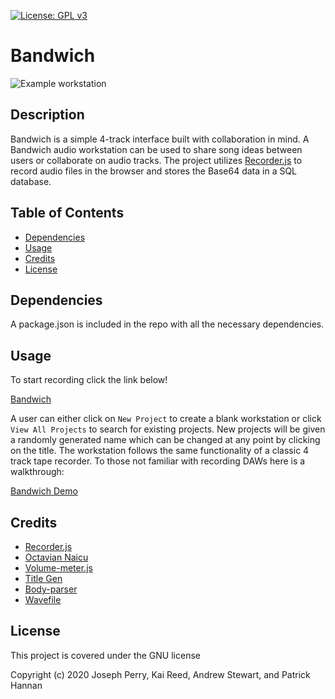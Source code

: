 [![License: GPL v3](https://img.shields.io/badge/License-GPLv3-blue.svg)](https://www.gnu.org/licenses/gpl-3.0)

# Bandwich

![Example workstation](./public/img/bandwich-cover.png)

## Description 

Bandwich is a simple 4-track interface built with collaboration in mind. A Bandwich audio workstation can be used to share song ideas between users or collaborate on audio tracks. The project utilizes [Recorder.js](https://github.com/mattdiamond/Recorderjs) to record audio files in the browser and stores the Base64 data in a SQL database.

## Table of Contents

* [Dependencies](#Dependencies)
* [Usage](#usage)
* [Credits](#credits)
* [License](#license)


## Dependencies
A package.json is included in the repo with all the necessary dependencies. 


## Usage 
To start recording click the link below!

[Bandwich](https://bandwich-app.herokuapp.com/)

A user can either click on `New Project` to create a blank workstation or click `View All Projects` to search for existing projects. New projects will be given a randomly generated name which can be changed at any point by clicking on the title. 
The workstation follows the same functionality of a classic 4 track tape recorder. To those not familiar with recording DAWs here is a walkthrough: 

[Bandwich Demo](https://drive.google.com/file/d/1xfoNn7JXKiiwWl5DcbDmGuiQyss56FQb/view)

## Credits

* [Recorder.js](https://www.npmjs.com/package/recorder-js)
* [Octavian Naicu](https://blog.addpipe.com/using-recorder-js-to-capture-wav-audio-in-your-html5-web-site/) 
* [Volume-meter.js](https://github.com/cwilso/volume-meter) 
* [Title Gen](https://github.com/dgtlctzn/API-title-generation) 
* [Body-parser](https://www.npmjs.com/package/body-parser) 
* [Wavefile](https://www.npmjs.com/package/wavefile) 



## License

This project is covered under the GNU license

Copyright (c) 2020 Joseph Perry, Kai Reed, Andrew Stewart, and Patrick Hannan